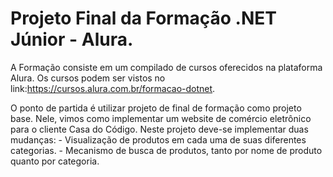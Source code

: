 # Projeto Final da Formação .NET Júnior - Alura.

   A Formação consiste em um compilado de cursos oferecidos na plataforma Alura. 
Os cursos podem ser vistos no link:https://cursos.alura.com.br/formacao-dotnet.

   O ponto de partida é utilizar projeto de final de formação como projeto base. 
Nele, vimos como implementar um website de comércio eletrônico para o cliente Casa do Código. 
Neste projeto deve-se implementar duas mudanças:
    - Visualização de produtos em cada uma de suas diferentes categorias.
    - Mecanismo de busca de produtos, tanto por nome de produto quanto por categoria.
